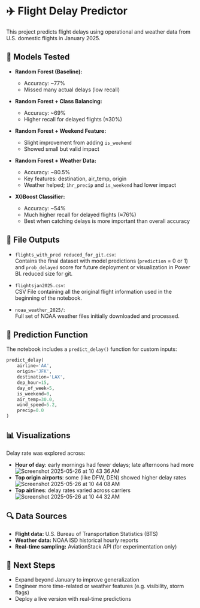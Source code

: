 # ✈️ Flight Delay Predictor

This project predicts flight delays using operational and weather data from U.S. domestic flights in January 2025.

## 🧪 Models Tested

- **Random Forest (Baseline):**  
  - Accuracy: ~77%  
  - Missed many actual delays (low recall)

- **Random Forest + Class Balancing:**  
  - Accuracy: ~69%  
  - Higher recall for delayed flights (≈30%)

- **Random Forest + Weekend Feature:**  
  - Slight improvement from adding `is_weekend`  
  - Showed small but valid impact

- **Random Forest + Weather Data:**  
  - Accuracy: ~80.5%  
  - Key features: destination, air_temp, origin  
  - Weather helped; `1hr_precip` and `is_weekend` had lower impact

- **XGBoost Classifier:**  
  - Accuracy: ~54%  
  - Much higher recall for delayed flights (≈76%)  
  - Best when catching delays is more important than overall accuracy

## 🧾 File Outputs

- `flights_with_pred reduced_for_git.csv`:  
  Contains the final dataset with model predictions (`prediction` = 0 or 1) and `prob_delayed` score for future deployment or visualization in Power BI. reduced size for git.

- `flightsjan2025.csv`:  
  CSV File containing all the original flight information used in the beginning of the notebook.

- `noaa_weather_2025/`:  
  Full set of NOAA weather files initially downloaded and processed.

## 🔮 Prediction Function

The notebook includes a `predict_delay()` function for custom inputs:

```python
predict_delay(
    airline='AA',
    origin='JFK',
    destination='LAX',
    dep_hour=15,
    day_of_week=5,
    is_weekend=0,
    air_temp=30.0,
    wind_speed=5.2,
    precip=0.0
)
```

## 📊 Visualizations

Delay rate was explored across:
- **Hour of day**: early mornings had fewer delays; late afternoons had more
![Screenshot 2025-05-26 at 10 43 36 AM](https://github.com/user-attachments/assets/d01b9e29-f272-4a50-b657-2039ed0d275a)
- **Top origin airports**: some (like DFW, DEN) showed higher delay rates
![Screenshot 2025-05-26 at 10 44 08 AM](https://github.com/user-attachments/assets/83c89a4f-8a36-4ff9-b740-480ec4693dc7)
- **Top airlines**: delay rates varied across carriers
![Screenshot 2025-05-26 at 10 44 32 AM](https://github.com/user-attachments/assets/1dac7d22-71ab-4116-852d-760ce2d92d76)

## 🔍 Data Sources

- **Flight data:** U.S. Bureau of Transportation Statistics (BTS)
- **Weather data:** NOAA ISD historical hourly reports
- **Real-time sampling:** AviationStack API (for experimentation only)

## 🧠 Next Steps

- Expand beyond January to improve generalization
- Engineer more time-related or weather features (e.g. visibility, storm flags)
- Deploy a live version with real-time predictions
